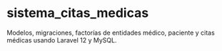 # sistema_citas_medicas
Modelos, migraciones, factorías de entidades médico, paciente y citas médicas usando Laravel 12 y MySQL.
